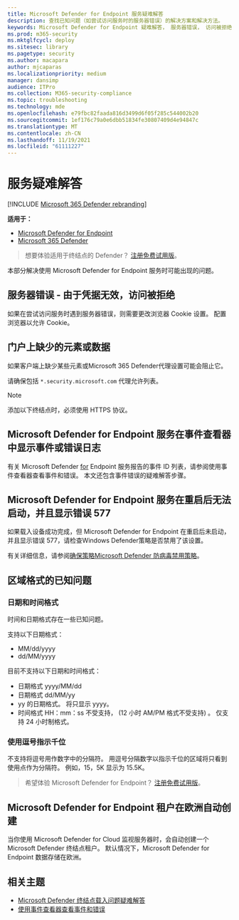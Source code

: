 ```yaml
---
title: Microsoft Defender for Endpoint 服务疑难解答
description: 查找已知问题（如尝试访问服务时的服务器错误）的解决方案和解决方法。
keywords: Microsoft Defender for Endpoint 疑难解答， 服务器错误， 访问被拒绝， 凭据无效， 无数据， 仪表板门户， 允许， 事件查看器
ms.prod: m365-security
ms.mktglfcycl: deploy
ms.sitesec: library
ms.pagetype: security
ms.author: macapara
author: mjcaparas
ms.localizationpriority: medium
manager: dansimp
audience: ITPro
ms.collection: M365-security-compliance
ms.topic: troubleshooting
ms.technology: mde
ms.openlocfilehash: e79fbc82faada816d3499d6f05f285c544002b20
ms.sourcegitcommit: 1ef176c79a0e6dbb51834fe30807409d4e94847c
ms.translationtype: MT
ms.contentlocale: zh-CN
ms.lasthandoff: 11/19/2021
ms.locfileid: "61111227"
---
```

# <a name="troubleshoot-service-issues"></a>服务疑难解答

[!INCLUDE [Microsoft 365 Defender rebranding](../../includes/microsoft-defender.md)]

**适用于：**
- [Microsoft Defender for Endpoint](https://go.microsoft.com/fwlink/p/?linkid=2154037)
- [Microsoft 365 Defender](https://go.microsoft.com/fwlink/?linkid=2118804)

> 想要体验适用于终结点的 Defender？ [注册免费试用版](https://signup.microsoft.com/create-account/signup?products=7f379fee-c4f9-4278-b0a1-e4c8c2fcdf7e&ru=https://aka.ms/MDEp2OpenTrial?ocid=docs-wdatp-pullalerts-abovefoldlink)。

本部分解决使用 Microsoft Defender for Endpoint 服务时可能出现的问题。

## <a name="server-error---access-is-denied-due-to-invalid-credentials"></a>服务器错误 - 由于凭据无效，访问被拒绝

如果在尝试访问服务时遇到服务器错误，则需要更改浏览器 Cookie 设置。
配置浏览器以允许 Cookie。

## <a name="elements-or-data-missing-on-the-portal"></a>门户上缺少的元素或数据

如果客户端上缺少某些元素或Microsoft 365 Defender代理设置可能会阻止它。

请确保包括 `*.security.microsoft.com` 代理允许列表。

> [!NOTE]
> 添加以下终结点时，必须使用 HTTPS 协议。

## <a name="microsoft-defender-for-endpoint-service-shows-event-or-error-logs-in-the-event-viewer"></a>Microsoft Defender for Endpoint 服务在事件查看器中显示事件或错误日志

有关 Microsoft Defender [for](event-error-codes.md) Endpoint 服务报告的事件 ID 列表，请参阅使用事件查看器查看事件和错误。 本文还包含事件错误的疑难解答步骤。

## <a name="microsoft-defender-for-endpoint-service-fails-to-start-after-a-reboot-and-shows-error-577"></a>Microsoft Defender for Endpoint 服务在重启后无法启动，并且显示错误 577

如果载入设备成功完成，但 Microsoft Defender for Endpoint 在重启后未启动，并且显示错误 577，请检查Windows Defender策略是否禁用了该设置。

有关详细信息，请参阅[确保策略Microsoft Defender 防病毒禁用策略](troubleshoot-onboarding.md#ensure-that-microsoft-defender-antivirus-is-not-disabled-by-a-policy)。

## <a name="known-issues-with-regional-formats"></a>区域格式的已知问题

### <a name="date-and-time-formats"></a>日期和时间格式

时间和日期格式存在一些已知问题。

支持以下日期格式：

- MM/dd/yyyy
- dd/MM/yyyy

目前不支持以下日期和时间格式：

- 日期格式 yyyy/MM/dd
- 日期格式 dd/MM/yy
- yy 的日期格式。 将只显示 yyyy。
- 时间格式 HH：mm：ss 不受支持， (12 小时 AM/PM 格式不受支持) 。 仅支持 24 小时制格式。

### <a name="use-of-comma-to-indicate-thousand"></a>使用逗号指示千位

不支持将逗号用作数字中的分隔符。 用逗号分隔数字以指示千位的区域将只看到使用点作为分隔符。 例如，15，5K 显示为 15.5K。

> 希望体验 Microsoft Defender for Endpoint？ [注册免费试用版](https://signup.microsoft.com/create-account/signup?products=7f379fee-c4f9-4278-b0a1-e4c8c2fcdf7e&ru=https://aka.ms/MDEp2OpenTrial?ocid=docs-wdatp-troubleshoot-belowfoldlink)。

## <a name="microsoft-defender-for-endpoint-tenant-was-automatically-created-in-europe"></a>Microsoft Defender for Endpoint 租户在欧洲自动创建

当你使用 Microsoft Defender for Cloud 监视服务器时，会自动创建一个 Microsoft Defender 终结点租户。 默认情况下，Microsoft Defender for Endpoint 数据存储在欧洲。

## <a name="related-topics"></a>相关主题

- [Microsoft Defender 终结点载入问题疑难解答](troubleshoot-onboarding.md)
- [使用事件查看器查看事件和错误](event-error-codes.md)
